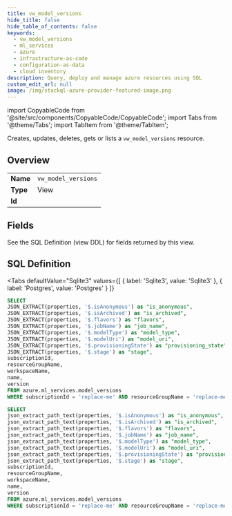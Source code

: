 ```yaml
--- 
title: vw_model_versions
hide_title: false
hide_table_of_contents: false
keywords:
  - vw_model_versions
  - ml_services
  - azure
  - infrastructure-as-code
  - configuration-as-data
  - cloud inventory
description: Query, deploy and manage azure resources using SQL
custom_edit_url: null
image: /img/stackql-azure-provider-featured-image.png
---
```


import CopyableCode from '@site/src/components/CopyableCode/CopyableCode';
import Tabs from '@theme/Tabs';
import TabItem from '@theme/TabItem';

Creates, updates, deletes, gets or lists a <code>vw_model_versions</code> resource.

## Overview
<table><tbody>
<tr><td><b>Name</b></td><td><code>vw_model_versions</code></td></tr>
<tr><td><b>Type</b></td><td>View</td></tr>
<tr><td><b>Id</b></td><td><CopyableCode code="azure.ml_services.vw_model_versions" /></td></tr>
</tbody></table>

## Fields

See the SQL Definition (view DDL) for fields returned by this view.

## SQL Definition

<Tabs
defaultValue="Sqlite3"
values={[
{ label: 'Sqlite3', value: 'Sqlite3' },
{ label: 'Postgres', value: 'Postgres' }
]}
>
<TabItem value="Sqlite3">

```sql
SELECT
JSON_EXTRACT(properties, '$.isAnonymous') as "is_anonymous",
JSON_EXTRACT(properties, '$.isArchived') as "is_archived",
JSON_EXTRACT(properties, '$.flavors') as "flavors",
JSON_EXTRACT(properties, '$.jobName') as "job_name",
JSON_EXTRACT(properties, '$.modelType') as "model_type",
JSON_EXTRACT(properties, '$.modelUri') as "model_uri",
JSON_EXTRACT(properties, '$.provisioningState') as "provisioning_state",
JSON_EXTRACT(properties, '$.stage') as "stage",
subscriptionId,
resourceGroupName,
workspaceName,
name,
version
FROM azure.ml_services.model_versions
WHERE subscriptionId = 'replace-me' AND resourceGroupName = 'replace-me' AND workspaceName = 'replace-me' AND name = 'replace-me';
```

</TabItem>
<TabItem value="Postgres">

```sql
SELECT
json_extract_path_text(properties, '$.isAnonymous') as "is_anonymous",
json_extract_path_text(properties, '$.isArchived') as "is_archived",
json_extract_path_text(properties, '$.flavors') as "flavors",
json_extract_path_text(properties, '$.jobName') as "job_name",
json_extract_path_text(properties, '$.modelType') as "model_type",
json_extract_path_text(properties, '$.modelUri') as "model_uri",
json_extract_path_text(properties, '$.provisioningState') as "provisioning_state",
json_extract_path_text(properties, '$.stage') as "stage",
subscriptionId,
resourceGroupName,
workspaceName,
name,
version
FROM azure.ml_services.model_versions
WHERE subscriptionId = 'replace-me' AND resourceGroupName = 'replace-me' AND workspaceName = 'replace-me' AND name = 'replace-me';
```

</TabItem>
</Tabs>
